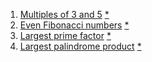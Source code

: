 1. [Multiples of 3 and 5](/solutions/haskell/0001.hs) [*](/problems/0001.md)
2. [Even Fibonacci numbers](/solutions/haskell/0002.hs) [*](/problems/0002.md)
3. [Largest prime factor](/solutions/haskell/0003.hs) [*](/problems/0003.md)
4. [Largest palindrome product](/solutions/haskell/0004.hs) [*](/problems/0004.md)
